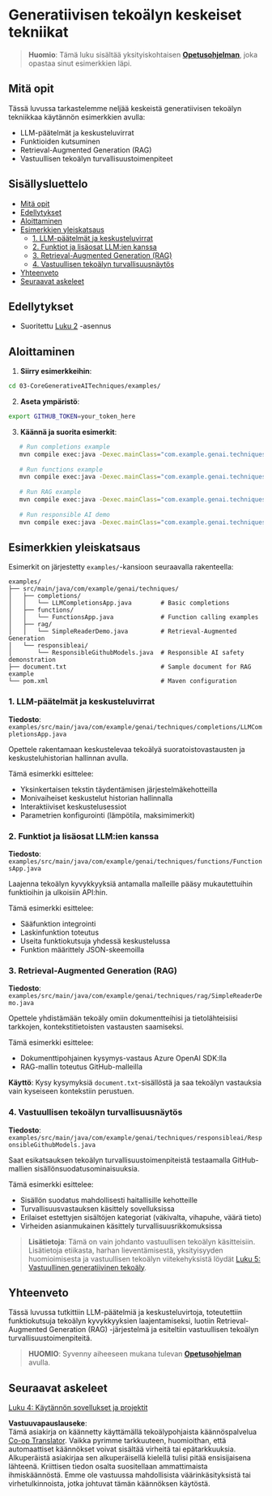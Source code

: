 <!--
CO_OP_TRANSLATOR_METADATA:
{
  "original_hash": "b8a372dfc3e3e7ad9261231a22fd79c0",
  "translation_date": "2025-07-25T09:40:56+00:00",
  "source_file": "03-CoreGenerativeAITechniques/README.md",
  "language_code": "fi"
}
-->
# Generatiivisen tekoälyn keskeiset tekniikat

>**Huomio**: Tämä luku sisältää yksityiskohtaisen [**Opetusohjelman**](./TUTORIAL.md), joka opastaa sinut esimerkkien läpi.

## Mitä opit
Tässä luvussa tarkastelemme neljää keskeistä generatiivisen tekoälyn tekniikkaa käytännön esimerkkien avulla:
- LLM-päätelmät ja keskusteluvirrat
- Funktioiden kutsuminen
- Retrieval-Augmented Generation (RAG)
- Vastuullisen tekoälyn turvallisuustoimenpiteet

## Sisällysluettelo

- [Mitä opit](../../../03-CoreGenerativeAITechniques)
- [Edellytykset](../../../03-CoreGenerativeAITechniques)
- [Aloittaminen](../../../03-CoreGenerativeAITechniques)
- [Esimerkkien yleiskatsaus](../../../03-CoreGenerativeAITechniques)
  - [1. LLM-päätelmät ja keskusteluvirrat](../../../03-CoreGenerativeAITechniques)
  - [2. Funktiot ja lisäosat LLM:ien kanssa](../../../03-CoreGenerativeAITechniques)
  - [3. Retrieval-Augmented Generation (RAG)](../../../03-CoreGenerativeAITechniques)
  - [4. Vastuullisen tekoälyn turvallisuusnäytös](../../../03-CoreGenerativeAITechniques)
- [Yhteenveto](../../../03-CoreGenerativeAITechniques)
- [Seuraavat askeleet](../../../03-CoreGenerativeAITechniques)

## Edellytykset

- Suoritettu [Luku 2](../../../02-SetupDevEnvironment) -asennus

## Aloittaminen

1. **Siirry esimerkkeihin**:  
```bash
cd 03-CoreGenerativeAITechniques/examples/
```  
2. **Aseta ympäristö**:  
```bash
export GITHUB_TOKEN=your_token_here
```  
3. **Käännä ja suorita esimerkit**:  
```bash
   # Run completions example
   mvn compile exec:java -Dexec.mainClass="com.example.genai.techniques.completions.LLMCompletionsApp"
   
   # Run functions example  
   mvn compile exec:java -Dexec.mainClass="com.example.genai.techniques.functions.FunctionsApp"
   
   # Run RAG example
   mvn compile exec:java -Dexec.mainClass="com.example.genai.techniques.rag.SimpleReaderDemo"
   
   # Run responsible AI demo
   mvn compile exec:java -Dexec.mainClass="com.example.genai.techniques.responsibleai.ResponsibleGithubModels"
   ```  

## Esimerkkien yleiskatsaus

Esimerkit on järjestetty `examples/`-kansioon seuraavalla rakenteella:

```
examples/
├── src/main/java/com/example/genai/techniques/
│   ├── completions/
│   │   └── LLMCompletionsApp.java        # Basic completions 
│   ├── functions/
│   │   └── FunctionsApp.java             # Function calling examples
│   ├── rag/
│   │   └── SimpleReaderDemo.java         # Retrieval-Augmented Generation
│   └── responsibleai/
│       └── ResponsibleGithubModels.java  # Responsible AI safety demonstration
├── document.txt                          # Sample document for RAG example
└── pom.xml                               # Maven configuration
```

### 1. LLM-päätelmät ja keskusteluvirrat
**Tiedosto**: `examples/src/main/java/com/example/genai/techniques/completions/LLMCompletionsApp.java`

Opettele rakentamaan keskustelevaa tekoälyä suoratoistovastausten ja keskusteluhistorian hallinnan avulla.

Tämä esimerkki esittelee:
- Yksinkertaisen tekstin täydentämisen järjestelmäkehotteilla
- Monivaiheiset keskustelut historian hallinnalla
- Interaktiiviset keskustelusessiot
- Parametrien konfigurointi (lämpötila, maksimimerkit)

### 2. Funktiot ja lisäosat LLM:ien kanssa
**Tiedosto**: `examples/src/main/java/com/example/genai/techniques/functions/FunctionsApp.java`

Laajenna tekoälyn kyvykkyyksiä antamalla malleille pääsy mukautettuihin funktioihin ja ulkoisiin API:hin.

Tämä esimerkki esittelee:
- Sääfunktion integrointi
- Laskinfunktion toteutus  
- Useita funktiokutsuja yhdessä keskustelussa
- Funktion määrittely JSON-skeemoilla

### 3. Retrieval-Augmented Generation (RAG)
**Tiedosto**: `examples/src/main/java/com/example/genai/techniques/rag/SimpleReaderDemo.java`

Opettele yhdistämään tekoäly omiin dokumentteihisi ja tietolähteisiisi tarkkojen, kontekstitietoisten vastausten saamiseksi.

Tämä esimerkki esittelee:
- Dokumenttipohjainen kysymys-vastaus Azure OpenAI SDK:lla
- RAG-mallin toteutus GitHub-malleilla

**Käyttö**: Kysy kysymyksiä `document.txt`-sisällöstä ja saa tekoälyn vastauksia vain kyseiseen kontekstiin perustuen.

### 4. Vastuullisen tekoälyn turvallisuusnäytös
**Tiedosto**: `examples/src/main/java/com/example/genai/techniques/responsibleai/ResponsibleGithubModels.java`

Saat esikatsauksen tekoälyn turvallisuustoimenpiteistä testaamalla GitHub-mallien sisällönsuodatusominaisuuksia.

Tämä esimerkki esittelee:
- Sisällön suodatus mahdollisesti haitallisille kehotteille
- Turvallisuusvastauksen käsittely sovelluksissa
- Erilaiset estettyjen sisältöjen kategoriat (väkivalta, vihapuhe, väärä tieto)
- Virheiden asianmukainen käsittely turvallisuusrikkomuksissa

> **Lisätietoja**: Tämä on vain johdanto vastuullisen tekoälyn käsitteisiin. Lisätietoja etiikasta, harhan lieventämisestä, yksityisyyden huomioimisesta ja vastuullisen tekoälyn viitekehyksistä löydät [Luku 5: Vastuullinen generatiivinen tekoäly](../05-ResponsibleGenAI/README.md).

## Yhteenveto

Tässä luvussa tutkittiin LLM-päätelmiä ja keskusteluvirtoja, toteutettiin funktiokutsuja tekoälyn kyvykkyyksien laajentamiseksi, luotiin Retrieval-Augmented Generation (RAG) -järjestelmä ja esiteltiin vastuullisen tekoälyn turvallisuustoimenpiteitä.

> **HUOMIO**: Syvenny aiheeseen mukana tulevan [**Opetusohjelman**](./TUTORIAL.md) avulla.

## Seuraavat askeleet

[Luku 4: Käytännön sovellukset ja projektit](../04-PracticalSamples/README.md)

**Vastuuvapauslauseke**:  
Tämä asiakirja on käännetty käyttämällä tekoälypohjaista käännöspalvelua [Co-op Translator](https://github.com/Azure/co-op-translator). Vaikka pyrimme tarkkuuteen, huomioithan, että automaattiset käännökset voivat sisältää virheitä tai epätarkkuuksia. Alkuperäistä asiakirjaa sen alkuperäisellä kielellä tulisi pitää ensisijaisena lähteenä. Kriittisen tiedon osalta suositellaan ammattimaista ihmiskäännöstä. Emme ole vastuussa mahdollisista väärinkäsityksistä tai virhetulkinnoista, jotka johtuvat tämän käännöksen käytöstä.